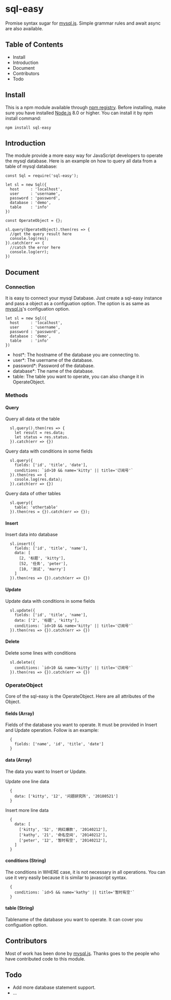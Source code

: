 # sql-easy
Promise syntax sugar for <a href="https://github.com/mysqljs/mysql">mysql.js</a>. Simple grammar rules and await async are also available.

## Table of Contents
  * Install
  * Introduction
  * Document
  * Contributors
  * Todo
## Install

This is a npm module available through <a href="https://www.npmjs.com/">npm registry</a>. Before installing, make sure you have installed <a href ="https://nodejs.org/en/">Node.js</a> 8.0 or higher. You can install it by npm install command:

```
npm install sql-easy
```

## Introduction

The module provide a more easy way for JavaScript developers to operate the mysql database. Here is an example on how to query all data from a table of mysql database:

```
const Sql = require('sql-easy');

let sl = new Sql({
  host     : 'localhost',
  user     : 'username',
  password : 'password',
  database : 'demo',
  table    : 'info'
})

const OperateObject = {};

sl.query(OperateObject).then(res => {
  //get the query result here
  console.log(res);
}).catch(err => {
  //catch the error here
  console.log(err);
})

```
 
## Document

### Connection

It is easy to connect your mysql Database. Just create a sql-easy instance and pass a object as a configuation option. The option is as same as <a href="https://github.com/mysqljs/mysql">mysql.js</a>'s configuation option.

```
let sl = new Sql({
  host     : 'localhost',
  user     : 'username',
  password : 'password',
  database : 'demo',
  table    : 'info'
})
```
 * host*: The hostname of the database you are connecting to.
 * user*: The username of the database.
 * password*: Password of the database.
 * database*: The name of the database.
 * table: The table you want to operate, you can also change it in OperateObject.

### Methods

#### Query
Query all data ot the table
```
  sl.query().then(res => {
    let result = res.data;
    let status = res.status. 
  }).catch(err => {})
```
Query data with conditions in some fields
```
  sl.query({
    fields: ['id', 'title', 'date'],
    conditions: `id>10 && name='kitty' || title='订阅号'`
  }).then(res => {
    cosole.log(res.data);
  }).catch(err => {})
``` 
Query data of other tables
```
  sl.query({
    table: 'othertable'
  }).then(res = {}).catch(err => {});
```
#### Insert
Insert data into database
```
  sl.insert({
    fields: ['id', 'title', 'name'],
    data: [
      [2, '标题', 'kitty'],
      [52, '任务', 'peter'],
      [10, '测试', 'marry']
    ]
  }).then(res => {}).catch(err => {})
```
#### Update
Update data with conditions in some fields
```
  sl.update({
    fields: ['id', 'title', 'name'],
    data: ['2', '标题', 'kitty'],
    conditions: `id>10 && name='kitty' || title='订阅号'`
  }).then(res => {}).catch(err => {})
```
#### Delete
Delete some lines with conditions
```
  sl.delete({
    conditions: `id>10 && name='kitty' || title='订阅号'`
  }).then(res => {}).catch(err => {})
```

### OperateObject

Core of the sql-easy is the OperateObject. Here are all  attributes of the Object.

#### fields (Array)
Fields of the database you want to operate. It must be provided in Insert and Update operation. Follow is an example:
```
  {
    fields: ['name', 'id', 'title', 'date']
  }
```

#### data (Array)

The data you want to Insert or Update.

Update one line data
```  
  {
    data: ['kitty', '12', '问题研究所', '20180521']
  }
```
Insert more line data
```
  {
    data: [
      ['kitty', '52', '网红爆款', '20140212'],
      ['kathy', '21', '命名空间', '20140212'],
      ['peter', '12', '暂时有空', '20140212'],
    ]
  }
```
#### conditions (String)

The conditions in WHERE case, it is not necessary in all operations. You can use it very easily because it is similar to javascript syntax.

```
  {
    conditions: `id>5 && name='kathy' || title='暂时有空'`
  }
```
#### table (String)

Tablename of the database you want to operate. It can cover you configuation option. 

## Contributors

Most of work has been done by <a href="https://github.com/mysqljs/mysql">mysql.js</a>. Thanks goes to the people who have contributed code to this module.

## Todo
  * Add more database statement support.
  * ...